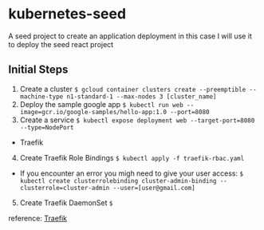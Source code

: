 # kubernetes-seed
A seed project to create an application deployment in this case I will use it to deploy the seed react project

## Initial Steps

1. Create a cluster
`$ gcloud container clusters create --preemptible --machine-type n1-standard-1 --max-nodes 3 [cluster_name]`
2. Deploy the sample google app
`$ kubectl run web --image=gcr.io/google-samples/hello-app:1.0 --port=8080`
3. Create a service
`$ kubectl expose deployment web --target-port=8080 --type=NodePort`
- Traefik
4. Create Traefik Role Bindings
`$ kubectl apply -f traefik-rbac.yaml`
  * If you encounter an error you migh need to give your user access: `$ kubectl create clusterrolebinding cluster-admin-binding --clusterrole=cluster-admin --user=[user@gmail.com]`
5. Create Traefik DaemonSet
`$ `


reference: [Traefik](https://docs.traefik.io/user-guide/kubernetes/)
